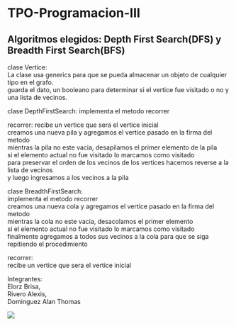 # TPO-Programacion-III

## Algoritmos elegidos: Depth First Search(DFS) y Breadth First Search(BFS)

clase Vertice:  
La clase usa generics para que se pueda almacenar un objeto de cualquier tipo en el grafo.  
guarda el dato, un booleano para determinar si el vertice fue visitado o no y una lista de vecinos.

clase DepthFirstSearch:
implementa el metodo recorrer

recorrer:
recibe un vertice que sera el vertice inicial  
creamos una nueva pila y agregamos el vertice pasado en la firma del metodo  
mientras la pila no este vacia, desapilamos el primer elemento de la pila  
si el elemento actual no fue visitado lo marcamos como visitado  
para preservar el orden de los vecinos de los vertices hacemos reverse a la lista de vecinos  
y luego ingresamos a los vecinos a la pila


clase BreadthFirstSearch:  
implementa el metodo recorrer  
creamos una nueva cola y agregamos el vertice pasado en la firma del metodo  
mientras la cola no este vacia, desacolamos el primer elemento  
si el elemento actual no fue visitado lo marcamos como visitado  
finalmente agregamos a todos sus vecinos a la cola para que se siga repitiendo el procedimiento


recorrer:  
recibe un vertice que sera el vertice inicial

Integrantes:  
Elorz Brisa,  
Rivero Alexis,  
Dominguez Alan Thomas


<a href="https://github.com/alexisrivero/TPO-Programacion-III/graphs/contributors">
  <img src="https://contrib.rocks/image?repo=alexisrivero/TPO-Programacion-III" />
</a>

